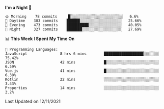 <!--START_SECTION:waka-->
**I'm a Night 🦉** 

```text
🌞 Morning    78 commits     █░░░░░░░░░░░░░░░░░░░░░░░░   6.6% 
🌆 Daytime    303 commits    ██████░░░░░░░░░░░░░░░░░░░   25.66% 
🌃 Evening    473 commits    ██████████░░░░░░░░░░░░░░░   40.05% 
🌙 Night      327 commits    ███████░░░░░░░░░░░░░░░░░░   27.69%

```


📊 **This Week I Spent My Time On** 

```text
💬 Programming Languages: 
JavaScript               8 hrs 6 mins        ██████████████████░░░░░░░   75.42% 
JSON                     42 mins             █░░░░░░░░░░░░░░░░░░░░░░░░   6.59% 
Vue.js                   41 mins             █░░░░░░░░░░░░░░░░░░░░░░░░   6.38% 
Kotlin                   22 mins             ░░░░░░░░░░░░░░░░░░░░░░░░░   3.43% 
Properties               14 mins             ░░░░░░░░░░░░░░░░░░░░░░░░░   2.2%

```


 Last Updated on 12/11/2021
<!--END_SECTION:waka-->
